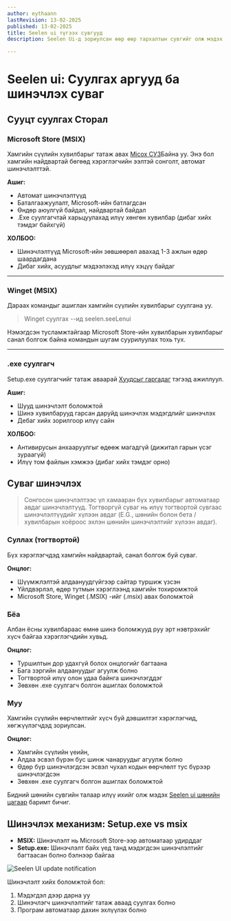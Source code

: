 ```yaml
---
author: eythaann
lastRevision: 13-02-2025
published: 13-02-2025
title: Seelen ui түгээх сувгууд
description: Seelen Ui-д зориулсан өөр өөр тархалтын сувгийг олж мэдэх

---
```


# Seelen ui: Суулгах аргууд ба шинэчлэх суваг

## Сууцт суулгах Сторал

### Microsoft Store (MSIX)

Хамгийн сүүлийн хувилбарыг татаж авах
[Micox СУЗ](https://www.microsoft.com/store)Байна уу. Энэ бол хамгийн найдвартай бөгөөд
 хэрэглэгчийн ээлтэй сонголт, автомат шинэчлэлттэй.

**Ашиг:**

* Автомат шинэчлэлтүүд
* Баталгаажуулалт, Microsoft-ийн батлагдсан
* Өндөр аюулгүй байдал, найдвартай байдал
* .Exe суулгагчтай харьцуулахад илүү хөнгөн хувилбар (дибаг хийх тэмдэг байхгүй)

**ХОЛБОО:**

* Шинэчлэлтүүд Microsoft-ийн зөвшөөрөл авахад 1-3 ажлын өдөр шаардагдана
* Дибаг хийх, асуудлыг мэдээлэхэд илүү хэцүү байдаг

***

### Winget (MSIX)

Дараах командыг ашиглан хамгийн сүүлийн хувилбарыг суулгана уу.

> Winget суулгах --ид seelen.seeLenui

Нэмэгдсэн тусламжтайгаар Microsoft Store-ийн хувилбарын хувилбарыг санал болгож байна
 командын шугам суурилуулах тохь тух.

***

### .exe суулгагч

Setup.exe суулгагчийг татаж аваарай
[Хуудсыг гаргадаг](https://github.com/eythaann/Seelen-UI/releases) тэгээд ажиллуул.

**Ашиг:**

* Шууд шинэчлэлт боломжтой
* Шинэ хувилбарууд гарсан даруйд шинэчлэх мэдэгдлийг шинэчлэх
* Дебаг хийх зорилгоор илүү сайн

**ХОЛБОО:**

* Антивирусын анхааруулгыг өдөөж магадгүй (дижитал гарын үсэг зураагүй)
* Илүү том файлын хэмжээ (дибаг хийх тэмдэг орно)

## Суваг шинэчлэх

> Сонгосон шинэчлэлтээс үл хамааран бүх хувилбарыг автоматаар авдаг
>  шинэчлэлтүүд. Тогтворгүй суваг нь илүү тогтвортой сувгаас шинэчлэлтүүдийг хүлээн авдаг
>  (E.G., шөнийн болон бета / хувилбарын хоёроос эхлэн шөнийн шинэчлэлтийг хүлээн авдаг).

### Суллах (тогтвортой)

Бүх хэрэглэгчдэд хамгийн найдвартай, санал болгож буй суваг.

**Онцлог:**

* Шүүмжлэлтэй алдаануудгүйгээр сайтар туршиж үзсэн
* Үйлдвэрлэл, өдөр тутмын хэрэглээнд хамгийн тохиромжтой
* Microsoft Store, Winget (.MSIX) -ийг (.msix) авах боломжтой

### Бёа

Албан ёсны хувилбараас өмнө шинэ боломжууд руу эрт нэвтрэхийг хүсч байгаа хэрэглэгчдийн хувьд.

**Онцлог:**

* Туршилтын дор удахгүй болох онцлогийг багтаана
* Бага зэргийн алдаануудыг агуулж болно
* Тогтвортой илүү олон удаа байнга шинэчлэгддэг
* Зөвхөн .exe суулгагч болгон ашиглах боломжтой

### Муу

Хамгийн сүүлийн өөрчлөлтийг хүсч буй дэвшилтэт хэрэглэгчид, хөгжүүлэгчдэд зориулсан.

**Онцлог:**

* Хамгийн сүүлийн үеийн,
* Алдаа эсвэл бүрэн бус шинж чанаруудыг агуулж болно
* Өдөр бүр шинэчлэгдсэн эсвэл чухал кодын өөрчлөлт тус бүрээр шинэчлэгдсэн
* Зөвхөн .exe суулгагч болгон ашиглах боломжтой

Бидний шөнийн сувгийн талаар илүү ихийг олж мэдэх
[Seelen ui шөнийн цагаар](https://seelen.io/blog/nightly) баримт бичиг.

## Шинэчлэх механизм: Setup.exe vs msix

* **MSIX:** Шинэчлэлт нь Microsoft Store-ээр автоматаар удирддаг
* **Setup.exe:** Шинэчлэлт байх үед танд мэдэгдсэн шинэчлэлтийг багтаасан болно
   бэлнээр байгаа

![Seelen UI update notification](https://github.com/Seelen-Inc/slu-blog/blob/master/blog/seelen-ui-distribution-channels/image.png?raw=true)

Шинэчлэлт хийх боломжтой бол:

1. Мэдэгдэл дээр дарна уу
2. Шинэчлэгч шинэчлэлтийг татаж аваад суулгах болно
3. Програм автоматаар дахин эхлүүлэх болно
